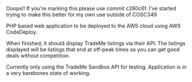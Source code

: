 Ooops!! If you're marking this please use commit c280c6f.
I've started trying to make this better for my own use outside of COSC349

PHP based web application to be deployed to the AWS cloud using AWS CodeDeploy.

When finished, it should display TradeMe listings via their API.
The listings displayed will be listings that end at off-peak times so you can get good deals without competition.

Currently only using the TradeMe Sandbox API for testing.
Application is in a very barebones state of working.